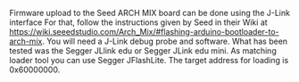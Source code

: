 Firmware upload to the Seed ARCH MIX board can be done using the J-Link interface
For that, follow the instructions given by Seed in their Wiki at
https://wiki.seeedstudio.com/Arch_Mix/#flashing-arduino-bootloader-to-arch-mix.
You will need a J-Link debug probe and software. What has been tested was the
Segger JLlink edu or Segger JLink edu mini. As matching loader tool you can use
Segger JFlashLite. The target address for loading is 0x60000000.

